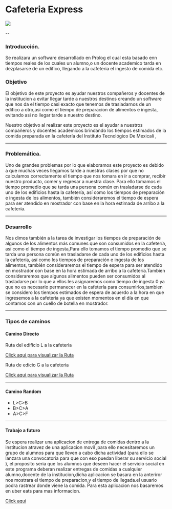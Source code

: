 # Cafeteria Express

 
 
![](https://github.com/migueshock/cafeteriaExpress/blob/master/17200739_1635687669835626_231279714_o.jpg) 

--

### Introducción.


Se realizara un software desarrollado en Prolog el cual esta basado enn tiempos reales de los cuales un alumno,o un docente academico tarda en dezplasarse de un edifico, llegando a la cafeteria el ingesto de comida etc.


### Objetivo


El objetivo de este proyecto es ayudar  nuestros compañeros y docentes de la institucion a  evitar llegar tarde a nuestros destinos creando un software que nos da el tiempo casi exacto que tenemos de trasladarnos de un edifico a otro,asi como el tiempo de preparacion de alimentos e ingesta, evitando asi no llegar tarde a nuestro destino.


Nuestro objetivo al realizar este proyecto es el ayudar  a nuestros compañeros y docentes academicos brindando los  tiempos estimados   de la comida preparada en la cafetería del Instituto Tecnológico De Mexicali ,  

---

###  Problemática.


Uno de grandes problemas por lo que elaboramos este proyecto es  debido a que muchas veces llegamos tarde a nuestras clases por que no calculamos correctamente el tiempo que nos tomara en ir a comprar, recibir nuestro producto, comer y regresar a nuestra clase.
Para ello tomamos el tiempo promedio que se tarda una persona común en trasladarse de cada uno de los edificios hasta la cafetería, así como los tiempos de preparación e ingesta de los alimentos, también consideraremos el tiempo de espera para ser atendido en mostrador con base en la hora estimada de arribo a la cafetería. 

---

### Desarrollo

Nos dimos también a la tarea de investigar los tiempos de preparación de algunos de los alimentos más comunes que son consumidos en la cafetería, así como el tiempo de ingesta,Para ello tomamos el tiempo promedio que se tarda una persona común en trasladarse de cada uno de los edificios hasta la cafetería, así como los tiempos de preparación e ingesta de los alimentos, también consideraremos el tiempo de espera para ser atendido en mostrador con base en la hora estimada de arribo a la cafetería.Tambien consideraremos que algunos alimentos pueden ser consumidos al trasladarse por lo que a ellos les asignaremos como tiempo de ingesta 0 ya que no es necesario permanecer en la cafetería para consumirlos,tambien se considero los  tiempos estimados de espera de acuerdo a la hora en que ingresemos a la cafetería ya que existen momentos en el día en que contamos con un cuello de botella en mostrador.

---

### Tipos de caminos

#### Camino Directo

Ruta del edificio L a la  cafeteria

[Click aqui para visualizar la Ruta](https://github.com/mikyackerman/cafeteriaExpress/blob/master/RUTACAFERTERIA%20AL%20(L).png)




Ruta de edicio G a la cafeteria

[Click aqui para visualizar la Ruta](https://github.com/migueshock/cafeteriaExpress/blob/master/cafeteria%20ruta%20g%20al%20cafeteria.jpg)

---

#### Camino Random

- L>C>B
- B>C>A
- A>C>F


---

#### Trabajo a futuro

Se espera realizar una aplicacion de entrega de comidas dentro a la institucion atravez de una aplicacion movil  ,para ello  necesitaremos un grupo de alumnos para que lleven a cabo dicha actividad  (para ello se lanzara una convocatoria para que con eso puedan liberar  su servicio social ), el proposito seria que los alumnos que deseen hacer el servicio social  en este programa  deberan realizar entregas de comidas a cualquier alumno,docente de la institucion,dicha aplicacion se basara en la anteriror nos mostrara el tiempo de preparacion,y el tiempo de llegada.el usuario podra rastrear donde viene la comida. Para esta aplicacion nos basaremos en uber eats para mas informacion.

[Click aqui](http://tecnologia.hola.com/uber-eats-tu-comida-sobre-ruedas/3416/)
